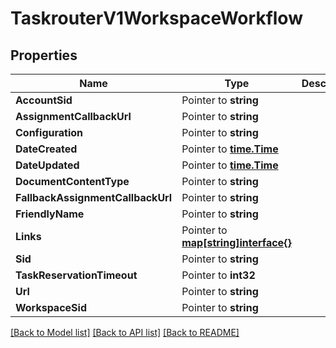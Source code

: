 # TaskrouterV1WorkspaceWorkflow

## Properties

Name | Type | Description | Notes
------------ | ------------- | ------------- | -------------
**AccountSid** | Pointer to **string** |  | [optional] 
**AssignmentCallbackUrl** | Pointer to **string** |  | [optional] 
**Configuration** | Pointer to **string** |  | [optional] 
**DateCreated** | Pointer to [**time.Time**](time.Time.md) |  | [optional] 
**DateUpdated** | Pointer to [**time.Time**](time.Time.md) |  | [optional] 
**DocumentContentType** | Pointer to **string** |  | [optional] 
**FallbackAssignmentCallbackUrl** | Pointer to **string** |  | [optional] 
**FriendlyName** | Pointer to **string** |  | [optional] 
**Links** | Pointer to [**map[string]interface{}**](.md) |  | [optional] 
**Sid** | Pointer to **string** |  | [optional] 
**TaskReservationTimeout** | Pointer to **int32** |  | [optional] 
**Url** | Pointer to **string** |  | [optional] 
**WorkspaceSid** | Pointer to **string** |  | [optional] 

[[Back to Model list]](../README.md#documentation-for-models) [[Back to API list]](../README.md#documentation-for-api-endpoints) [[Back to README]](../README.md)


